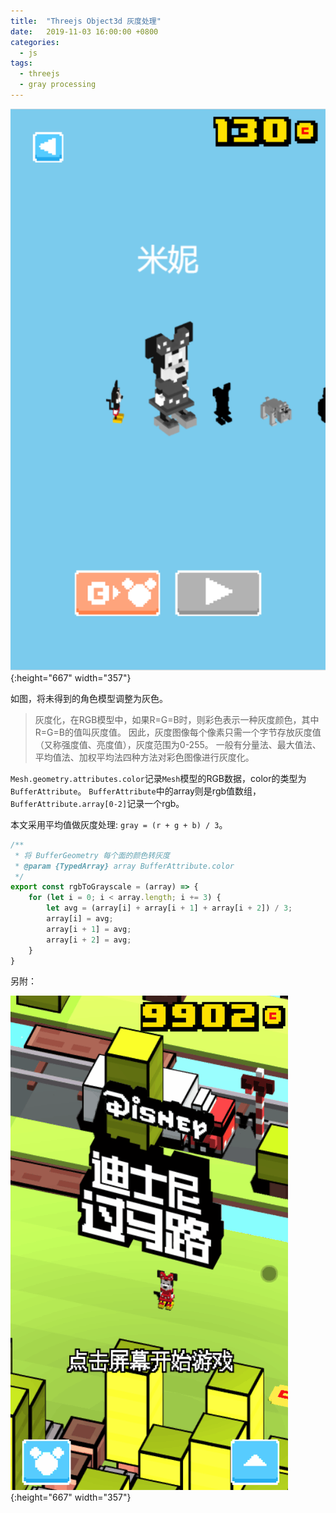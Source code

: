 ```yaml
---
title:  "Threejs Object3d 灰度处理"
date:   2019-11-03 16:00:00 +0800
categories:
  - js
tags:
  - threejs
  - gray processing
---
```


![选择角色](/assets/images/2019-11-03/gray.png){:height="667" width="357"}

如图，将未得到的角色模型调整为灰色。

> 灰度化，在RGB模型中，如果R=G=B时，则彩色表示一种灰度颜色，其中R=G=B的值叫灰度值。
> 因此，灰度图像每个像素只需一个字节存放灰度值（又称强度值、亮度值），灰度范围为0-255。
> 一般有分量法、最大值法、平均值法、加权平均法四种方法对彩色图像进行灰度化。

`Mesh.geometry.attributes.color`记录`Mesh`模型的RGB数据，color的类型为`BufferAttribute`。
`BufferAttribute`中的array则是rgb值数组，`BufferAttribute.array[0-2]`记录一个rgb。

本文采用平均值做灰度处理: `gray = (r + g + b) / 3`。


```javascript
/**
 * 将 BufferGeometry 每个面的颜色转灰度
 * @param {TypedArray} array BufferAttribute.color
 */
export const rgbToGrayscale = (array) => {
    for (let i = 0; i < array.length; i += 3) {
        let avg = (array[i] + array[i + 1] + array[i + 2]) / 3;
        array[i] = avg;
        array[i + 1] = avg;
        array[i + 2] = avg;
    }
}
```


另附：

![play](/assets/images/2019-11-03/play.gif){:height="667" width="357"}
